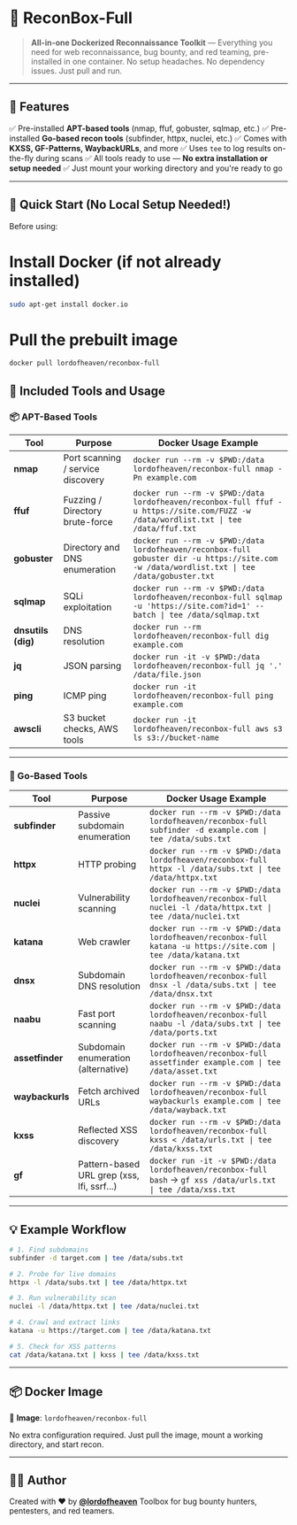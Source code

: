 # 🧰 ReconBox-Full

> **All-in-one Dockerized Reconnaissance Toolkit** — Everything you need for web reconnaissance, bug bounty, and red teaming, pre-installed in one container. No setup headaches. No dependency issues. Just pull and run.

---

## 🚀 Features

✅ Pre-installed **APT-based tools** (nmap, ffuf, gobuster, sqlmap, etc.)
✅ Pre-installed **Go-based recon tools** (subfinder, httpx, nuclei, etc.)
✅ Comes with **KXSS, GF-Patterns, WaybackURLs**, and more
✅ Uses `tee` to log results on-the-fly during scans
✅ All tools ready to use — **No extra installation or setup needed**
✅ Just mount your working directory and you're ready to go

---
## 🚀 Quick Start (No Local Setup Needed!)

Before using:


# Install Docker (if not already installed)
```bash
sudo apt-get install docker.io
```
# Pull the prebuilt image
```bash
docker pull lordofheaven/reconbox-full
```

## 🧩 Included Tools and Usage

### 📦 APT-Based Tools

| Tool               | Purpose                           | Docker Usage Example                                                                                                                        |
| ------------------ | --------------------------------- | ------------------------------------------------------------------------------------------------------------------------------------------- |
| **nmap**           | Port scanning / service discovery | `docker run --rm -v $PWD:/data lordofheaven/reconbox-full nmap -Pn example.com`                                                             |
| **ffuf**           | Fuzzing / Directory brute-force   | `docker run --rm -v $PWD:/data lordofheaven/reconbox-full ffuf -u https://site.com/FUZZ -w /data/wordlist.txt \| tee /data/ffuf.txt`        |
| **gobuster**       | Directory and DNS enumeration     | `docker run --rm -v $PWD:/data lordofheaven/reconbox-full gobuster dir -u https://site.com -w /data/wordlist.txt \| tee /data/gobuster.txt` |
| **sqlmap**         | SQLi exploitation                 | `docker run --rm -v $PWD:/data lordofheaven/reconbox-full sqlmap -u 'https://site.com?id=1' --batch \| tee /data/sqlmap.txt`                |
| **dnsutils (dig)** | DNS resolution                    | `docker run --rm lordofheaven/reconbox-full dig example.com`                                                                                |
| **jq**             | JSON parsing                      | `docker run -it -v $PWD:/data lordofheaven/reconbox-full jq '.' /data/file.json`                                                            |
| **ping**           | ICMP ping                         | `docker run -it lordofheaven/reconbox-full ping example.com`                                                                                |
| **awscli**         | S3 bucket checks, AWS tools       | `docker run -it lordofheaven/reconbox-full aws s3 ls s3://bucket-name`                                                                      |

---

### 🦫 Go-Based Tools

| Tool            | Purpose                                    | Docker Usage Example                                                                                          |
| --------------- | ------------------------------------------ | ------------------------------------------------------------------------------------------------------------- |
| **subfinder**   | Passive subdomain enumeration              | `docker run --rm -v $PWD:/data lordofheaven/reconbox-full subfinder -d example.com \| tee /data/subs.txt`     |
| **httpx**       | HTTP probing                               | `docker run --rm -v $PWD:/data lordofheaven/reconbox-full httpx -l /data/subs.txt \| tee /data/httpx.txt`     |
| **nuclei**      | Vulnerability scanning                     | `docker run --rm -v $PWD:/data lordofheaven/reconbox-full nuclei -l /data/httpx.txt \| tee /data/nuclei.txt`  |
| **katana**      | Web crawler                                | `docker run --rm -v $PWD:/data lordofheaven/reconbox-full katana -u https://site.com \| tee /data/katana.txt` |
| **dnsx**        | Subdomain DNS resolution                   | `docker run --rm -v $PWD:/data lordofheaven/reconbox-full dnsx -l /data/subs.txt \| tee /data/dnsx.txt`       |
| **naabu**       | Fast port scanning                         | `docker run --rm -v $PWD:/data lordofheaven/reconbox-full naabu -l /data/subs.txt \| tee /data/ports.txt`     |
| **assetfinder** | Subdomain enumeration (alternative)        | `docker run --rm -v $PWD:/data lordofheaven/reconbox-full assetfinder example.com \| tee /data/asset.txt`     |
| **waybackurls** | Fetch archived URLs                        | `docker run --rm -v $PWD:/data lordofheaven/reconbox-full waybackurls example.com \| tee /data/wayback.txt`   |
| **kxss**        | Reflected XSS discovery                    | `docker run --rm -v $PWD:/data lordofheaven/reconbox-full kxss < /data/urls.txt \| tee /data/kxss.txt`        |
| **gf**          | Pattern-based URL grep (xss, lfi, ssrf...) | `docker run -it -v $PWD:/data lordofheaven/reconbox-full bash` → `gf xss /data/urls.txt \| tee /data/xss.txt` |

---

## 💡 Example Workflow

```bash
# 1. Find subdomains
subfinder -d target.com | tee /data/subs.txt

# 2. Probe for live domains
httpx -l /data/subs.txt | tee /data/httpx.txt

# 3. Run vulnerability scan
nuclei -l /data/httpx.txt | tee /data/nuclei.txt

# 4. Crawl and extract links
katana -u https://target.com | tee /data/katana.txt

# 5. Check for XSS patterns
cat /data/katana.txt | kxss | tee /data/kxss.txt
```

---

## 📦 Docker Image

📍 **Image**: `lordofheaven/reconbox-full`

No extra configuration required. Just pull the image, mount a working directory, and start recon.

---

## 👨‍💻 Author

Created with ❤️ by **[@lordofheaven](https://github.com/atharv834)**
Toolbox for bug bounty hunters, pentesters, and red teamers.
